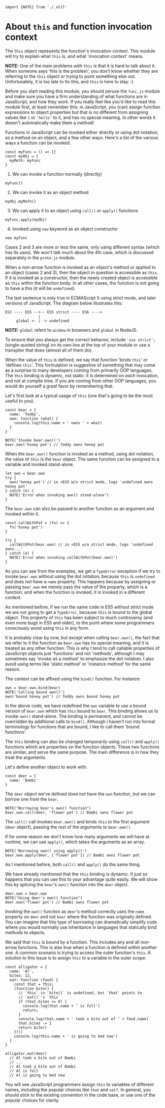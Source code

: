 ```
import {NOTE} from './_util'
```

# About `this` and function invocation context

The `this` object represents the function's invocation context. This module
will try to explain what `this` is, and what 'invocation context' means.

**NOTE:** One of the main problems with `this` is that it is hard to talk about
it. When someone says 'this is the problem', you don't know whether they are
referring to the `this` object or trying to point something else out.
Unfortunately, it is too late to fix this, and `this` is here to stay. :)

Before you start reading this module, you should peruse the `func.js` module
and make sure you have a firm understanding of what functions are in
JavaScript, and how they work. If you really feel like you'd like to read this
module first, at least remember this: in JavaScript, you (can) assign function
expressions to object properties but that is no different from assigning values
like `1` or `'hello'` to it, and has no special meaning. In other words it
doesn't automatically make them a method!

Functions in JavaScript can be invoked either directly or using dot notation,
as a method on an object, and a few other ways. Here's a list of the various
ways a function can be invoked.

```
const myFunc = () => {}
const myObj = {
  myMeth: myFunc
}
```

1. We can invoke a function normally (directly)

```
myFunc()
```

2. We can invoke it as an object method

```
myObj.myMeth()
```

3. We can apply it to an object using `call()` or `apply()` functions

```
myFunc.apply(myObj)
```

4. Invoked using `new` keyword as an object constructor

```
new myFunc
```

Cases 2 and 3 are more or less the same, only using different syntax (which has
its uses). We won't talk much about the 4th case, which is discussed separately
in the `proto.js` module.

When a non-arrow function is invoked as an object's method or applied to an
object (cases 2 and  3), then the object in question is accessible as `this`.
If it is invoked as a constructor, then the newly created object is accessible
as `this` within the function body. In all other cases, the function is not
going to have a this (it will be `undefined`).

The last sentence is only true in ECMAScript 5 using strict mode, and later
versions of JavaScript. The diagram below illustrates this:

    ES3 ---- ES5 --+-- ES5 strict ---- ES6 ---->
                   |
         global <- | -> undefined


**NOTE:** `global` refers to `window` in browsers and `global` in NodeJS.

To ensure that you always get the correct behavior, include `'use strict';`
(single-quoted string) on its own line at the top of your module or use a
transpiler that does (almost all of them do).

When the value of `this` is defined, we say that function 'binds `this`' or
'defines `this`'. This formulation is suggestive of something that may come as
a surprise to many developers coming from primarily OOP languages. The `this`
binding is dynamic, not static: it is determined on *each* invocation, and not
at compile time. If you are coming from other OOP languages, you would do
yourself a great favor by remembering that.

Let's first look at a typical usage of `this` (one that's going to be the most
useful to you).

```
const bear = {
  name: 'Teddy',
  own: function (what) {
    console.log(this.name + ' owns ' + what)
  }
}

NOTE('Invoke bear.own()')
bear.own('honey pot') // Teddy owns honey pot
```

When the `bear.own()` function is invoked as a method, using dot notation, the
value of `this` is the `bear` object. The same function can be assigned to a
variable and invoked stand-alone.

```
let own = bear.own
try {
  own('honey pot') // in <ES5 w/o strict mode, logs 'undefined owns honey pot'
} catch (e) {
  NOTE('Error when invoking own() stand-alone')
}
```

The `bear.own` can also be passed to another function as an argument and
invoked within it.

```
const callWithPot = (fn) => {
  fn('honey pot')
}

try {
  callWithPot(bear.own) // in <ES5 w/o strict mode, logs 'undefined owns...'
} catch (e) {
  NOTE('Error when invoking callWithPot(bear.own)')
}
```

As you can see from the examples, we get a `TypeError` exception if we try to
invoke `bear.own` without using the dot notation, because `this` is `undefined`
and does not have a `name` property. This happens because by assigning or
passing `bear.own` we merely pass the value of the property, which is a
function, and when the function is invoked, it is invoked in a different
context.

As mentioned before, if we run the same code in ES5 without strict mode we are
not going to get a `TypeError`, because `this` is bound to the global object.
This property of `this` has been subject to much controversy (and even more
bugs in ES5 and older), to the point where some programmers consciously avoid
using `this` in any form.

It is probably clear by now, but except when calling `bear.own()`, the fact
that we refer to it the function as `bear.own` has no special meaning, and it
is treated as any other function. This is why I tend to call callable
properties of JavaScript objects just 'functions' and not 'methods', although I
may sometimes say 'invoke *as* a method' to emphasize the dot notation. I also
avoid using terms like 'static method' or 'instance method' for the same
reason.

The context can be affixed using the `bind()` function. For instance:

```
own = bear.own.bind(bear)
NOTE('Calling bound own()')
own('bound honey pot') // Teddy owns bound honey pot
```

In the above code, we have redefined the `own` variable to use a bound version
of `bear.own` which has `this` bound to `bear`. This binding allows us to
invoke `own()` stand-alone. The binding is permanent, and cannot be overridden
by additional calls to `bind()`. Although I haven't run into formal terminology
for functions that are bound, I like to call them 'bound functions'.

The `this` binding can also be changed temporarily using `call()` and `apply()`
functions which are properties on the function objects. These two functions are
similar, and serve the same purpose. The main difference is in how they treat
the arguments.

Let's define another object to work with.

```
const deer = {
  name: 'Bambi'
}
```

The `deer` object we've defined does not have the `own` function, but we can
borrow one from the `bear`.

```
NOTE("Borrowing bear's own() function")
bear.own.call(deer, 'flower pot') // Bambi owns flower pot
```

The `call()` call invokes `bear.own()` and binds `this` to the first argument
(`deer` object), passing the rest of the arguments to `bear.own()`.

If for some reason we don't know how many arguments we will have at runtime, we
can use `apply()`, which takes the arguments as an array.

```
NOTE('Borrowing own() using apply()')
bear.own.apply(deer, ['flower pot']) // Bambi owns flower pot
```

As I mentioned before, both `call()` and `apply()` do the same thing.

We have already mentioned that the `this` binding is dynamic. It just so
happens that you can use this to your advantage quite easily. We will show this
by splicing the `bear`'s `own()` function into the `deer` object.

```
deer.own = bear.own
NOTE("Using deer's own() function")
deer.own('flower pot') // Bambi owns flower pot
```

Invoking the `own()` function as `deer`'s method correctly uses the `name`
property on `deer` and not `bear` where the function was originally defined.
You can imagine that this type of borrowing can dramatically simplify code
where you would normally use inheritance in languages that statically bind
methods to objects.

We said that `this` is bound by a function. This includes any and all non-arrow
functions. This is also true when a function is defined within another one. A
common scenario is trying to access the outer function's `this`. A solution to
this issue is to assign `this` to a variable in the outer scope.

```
const alligator = {
  name: 'Al',
  bites: 12,
  eat: function (food) {
    const that = this;
    (function bite() {
      // `this` in `bite()` is undefined, but `that` points to
      // `eat()`'s `this`
      if (that.bites <= 0) {
        console.log(that.name + ' is full')
        return;
      }
      console.log(that.name + ' took a bite out of ' + food.name)
      that.bites -= 1
      return bite()
    })()
    console.log(this.name + ' is going to bed now')
  }
}

alligator.eat(deer)
  // Al took a bite out of Bambi
  // ...
  // Al took a bite out of Bambi
  // Al is full
  // Al is going to bed now
```

You will see JavaScript programmers assign `this` to variables of different
names, including the popular choices like `that` and `self`. In general, you
should stick to the existing convention in the code base, or use one of the
popular choices for clarity.
